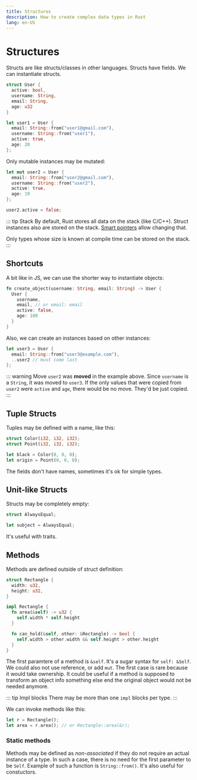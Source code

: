 ```yaml
---
title: Structures
description: How to create complex data types in Rust
lang: en-US
---
```


# Structures

Structs are like structs/classes in other languages. Structs have fields.
We can instantiate structs.

```rust
struct User {
  active: bool,
  username: String,
  email: String,
  age: u32
}

let user1 = User {
  email: String::from("user1@gmail.com"),
  username: String::from("user1"),
  active: true,
  age: 20
};
```

Only mutable instances may be mutated:

```rust
let mut user2 = User {
  email: String::from("user2@gmail.com"),
  username: String::from("user2"),
  active: true,
  age: 19
};

user2.active = false;
```

::: tip Stack
By default, Rust stores all data on the stack (like C/C++). Struct instances
also are stored on the stack. [Smart pointers](./smart-pointers.md) allow
changing that.

Only types whose size is known at compile time can be stored on the stack.
:::

## Shortcuts

A bit like in JS, we can use the shorter way to instantiate objects:

```rust
fn create_object(username: String, email: String) -> User {
  User {
    username,
    email, // or email: email
    active: false,
    age: 100
  }
}
```

Also, we can create an instances based on other instances:

```rust
let user3 = User {
  email: String::from("user3@example.com"),
  ..user2 // must come last
};
```

::: warning Move
`user2` was **moved** in the example above. Since `username` is a `String`, it
was moved to `user3`. If the only values that were copied from `user2` were
`active` and `age`, there would be no move. They'd be just copied.
:::

## Tuple Structs

Tuples may be defined with a name, like this:

```rust
struct Color(i32, i32, i32);
struct Point(i32, i32, i32);

let black = Color(0, 0, 0);
let origin = Point(0, 0, 0);
```

The fields don't have names, sometimes it's ok for simple types.

## Unit-like Structs

Structs may be completely empty:

```rust
struct AlwaysEqual;

let subject = AlwaysEqual;
```

It's useful with traits.

## Methods

Methods are defined outside of struct definition:

```rust
struct Rectangle {
  width: u32,
  height: u32,
}

impl Rectangle {
  fn area(&self) -> u32 {
    self.width * self.height
  }

  fn can_hold(&self, other: &Rectangle) -> bool {
    self.width > other.width && self.height > other.height
  }
}
```

The first paramtere of a method is `&self`. It's a sugar syntax for `self:
&Self`. We could also not use reference, or add `mut`. The first case is rare
because it would take ownership. It could be useful if a method is supposed to
transform an object info something else end the original object would not be
needed anymore.

::: tip Impl blocks
There may be more than one `impl` blocks per type.
:::

We can invoke methods like this:

```rust
let r = Rectangle();
let area = r.area(); // or Rectangle::area(&r); 
```

### Static methods

Methods may be defined as *non-associated* if they do not require an actual
instance of a type. In such a case, there is no need for the first parameter to
be `Self`. Example of such a function is `String::from()`. It's also useful for
constuctors.
